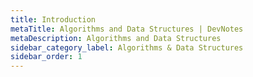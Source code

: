 ```yaml
---
title: Introduction
metaTitle: Algorithms and Data Structures | DevNotes
metaDescription: Algorithms and Data Structures
sidebar_category_label: Algorithms & Data Structures
sidebar_order: 1
---
```

